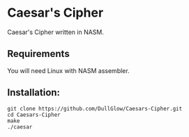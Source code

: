 # Caesar's Cipher
Caesar's Cipher written in NASM.
## Requirements
You will need Linux with NASM assembler.

## Installation:

    git clone https://github.com/DullGlow/Caesars-Cipher.git
    cd Caesars-Cipher
    make
    ./caesar
